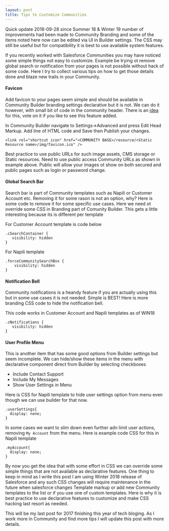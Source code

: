 ```yaml
---
layout: post
title: Tips to Customize Communities
---
```


Quick update 2018-09-28 since Summer 18 & Winter 19 number of improvements had been made to Community Branding and some of the items noted here now can be edited via UI in Builder settings. The CSS may still be useful but for compatibility it is best to use available system features.

If you recently worked with Salesforce Communities you may have noticed some simple things not easy to customize. Example be trying ot remove global search or notification from your pages is not possible without hack of some code. Here I try to collect various tips on how to get those details done and blaze new trails in your Community.

#### Favicon
Add favicon to your pages seem simple and should be available in Community Builder branding settings declarative but it is not. We can do it however, with small bit of code in the community header.
There is an [idea](https://success.salesforce.com/ideaView?id=0873A000000TtX7QAK) for this, vote on it if you like to see this feature added.

In Community Builder navigate to Settings->Advanced and press Edit Head Markup. Add line of HTML code and Save then Publish your changes.

```
<link rel="shortcut icon" href="<COMMUNITY BASE>/resource/<Static Resource name>/img/favicon.ico" />
```
Best practice to use public URLs for such image assets, CMS storage or Static resources. Need to use public access Community URLs as shown in example above. Public will allow your images ot show on both secured and public pages such as login or password change.

#### Global Search Bar

Search bar is part of Community templates such as Napili or Customer Account etc. Removing it for some rason is not an option, why? Here is some code to remove it for some specific use cases.
Here we need ot override some CSS in Branding part of Comunity Builder. This gets a little interesting because its is different per template

For Customer Account template is code below

```
.cSearchContainer {
   visibility: hidden
}
```

For Napili template

```
.forceCommunitySearchBox {
    visibility: hidden
}
```

#### Notification Bell

Community notifications is a heandy feature if you are actually using this but in some use cases it is not needed. Simple is BEST! Here is more branding CSS code to hide the notification bell.

This code works in Customer Account and Napili templates as of WIN18

```
.cNotifications {
   visibility: hidden
}
```

#### User Profile Menu

This is another item that has some good options from Builder settings but seem incomplete. We can hide/show these items in the menu with declarative component direct from Builder by selecting checkboxes

+ Include Contact Support
+ Include My Messages
+ Show User Settings in Menu

Here is CSS for Napili template to hide user settings option from menu even though we can use builder for that now.

```
.userSettings{
  display: none;  
}
```

In some cases we want to slim down even further adn limit user actions, removing `My Account` from the menu.
Here is example code CSS for this in Napili template

```
.myAccount{
  display: none;  
}
```

By now you get the idea that with some effort in CSS we can override some simple things that are not available as declarative features. One thing to keep in mind as I write this post I am using Winter 2018 release of Salesforce and any such CSS changes will require maintenance in the future when salesforce changes Template markup or add new Community templates to the list or if you use one of custom templates. Here is why it is best practice to use declarative features to customize and make CSS hacking last resort as needed.

This will be my last post for 2017 finishing this year of tech bloging. As I work more in Community and find more tips I will update this post with more details.
